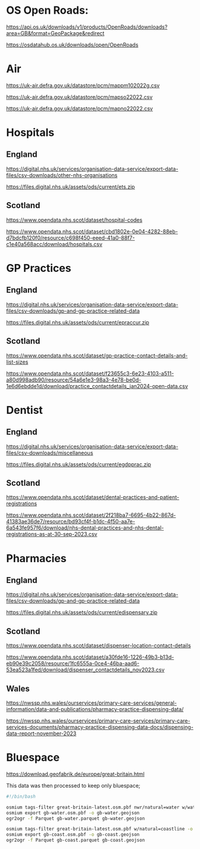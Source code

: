 # OS Open Roads:

https://api.os.uk/downloads/v1/products/OpenRoads/downloads?area=GB&format=GeoPackage&redirect

https://osdatahub.os.uk/downloads/open/OpenRoads 

# Air

https://uk-air.defra.gov.uk/datastore/pcm/mappm102022g.csv

https://uk-air.defra.gov.uk/datastore/pcm/mapso22022.csv

https://uk-air.defra.gov.uk/datastore/pcm/mapno22022.csv

# Hospitals

## England

https://digital.nhs.uk/services/organisation-data-service/export-data-files/csv-downloads/other-nhs-organisations

https://files.digital.nhs.uk/assets/ods/current/ets.zip

## Scotland

https://www.opendata.nhs.scot/dataset/hospital-codes

https://www.opendata.nhs.scot/dataset/cbd1802e-0e04-4282-88eb-d7bdcfb120f0/resource/c698f450-eeed-41a0-88f7-c1e40a568acc/download/hospitals.csv

# GP Practices

## England

https://digital.nhs.uk/services/organisation-data-service/export-data-files/csv-downloads/gp-and-gp-practice-related-data

https://files.digital.nhs.uk/assets/ods/current/epraccur.zip

## Scotland

https://www.opendata.nhs.scot/dataset/gp-practice-contact-details-and-list-sizes

https://www.opendata.nhs.scot/dataset/f23655c3-6e23-4103-a511-a80d998adb90/resource/54a6e1e3-98a3-4e78-be0d-1e6d6ebdde1d/download/practice_contactdetails_jan2024-open-data.csv

# Dentist

## England

https://digital.nhs.uk/services/organisation-data-service/export-data-files/csv-downloads/miscellaneous

https://files.digital.nhs.uk/assets/ods/current/egdpprac.zip

## Scotland

https://www.opendata.nhs.scot/dataset/dental-practices-and-patient-registrations

https://www.opendata.nhs.scot/dataset/2f218ba7-6695-4b22-867d-41383ae36de7/resource/bd93cf4f-b1dc-4f50-aa7e-6a543fe957f6/download/nhs-dental-practices-and-nhs-dental-registrations-as-at-30-sep-2023.csv

# Pharmacies

## England

https://digital.nhs.uk/services/organisation-data-service/export-data-files/csv-downloads/gp-and-gp-practice-related-data

https://files.digital.nhs.uk/assets/ods/current/edispensary.zip

## Scotland

https://www.opendata.nhs.scot/dataset/dispenser-location-contact-details

https://www.opendata.nhs.scot/dataset/a30fde16-1226-49b3-b13d-eb90e39c2058/resource/1fc6555a-0ce4-46ba-aad6-53ea523a1fed/download/dispenser_contactdetails_nov2023.csv

## Wales

https://nwssp.nhs.wales/ourservices/primary-care-services/general-information/data-and-publications/pharmacy-practice-dispensing-data/

https://nwssp.nhs.wales/ourservices/primary-care-services/primary-care-services-documents/pharmacy-practice-dispensing-data-docs/dispensing-data-report-november-2023

# Bluespace

https://download.geofabrik.de/europe/great-britain.html

This data was then processed to keep only bluespace;

```bash
#!/bin/bash

osmium tags-filter great-britain-latest.osm.pbf nwr/natural=water w/waterway=* -o gb-water.osm.pbf
osmium export gb-water.osm.pbf -o gb-water.geojson
ogr2ogr -f Parquet gb-water.parquet gb-water.geojson 

osmium tags-filter great-britain-latest.osm.pbf w/natural=coastline -o gb-coast.osm.pbf
osmium export gb-coast.osm.pbf -o gb-coast.geojson
ogr2ogr -f Parquet gb-coast.parquet gb-coast.geojson 
```
